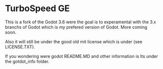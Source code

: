 # TurboSpeed GE

This is a fork of the Godot 3.6 were the goal is to experamental with the 3.x branchs of Godot which is my prefered version of Godot. More coming soon. 

Also it will still be under the good old mit license which is under (see LICENSE.TXT). 

If you wondering were godot README.MD and other information is Its under the gotdot_info folder.
